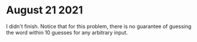 # August 21 2021
I didn't finish. Notice that for this problem, there is no guarantee of guessing the word within 10 guesses for any 
arbitrary input.